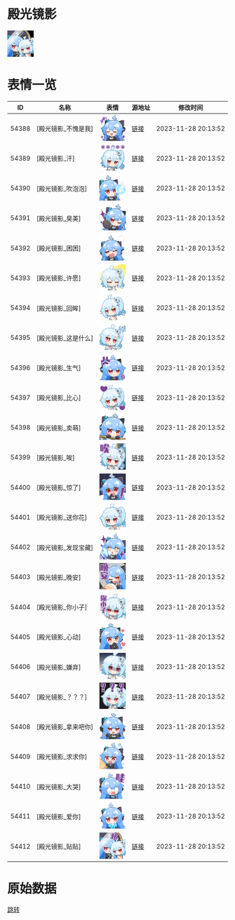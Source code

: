 # 殿光镜影

<img src="./cover.png" height="60" alt="cover" />

# 表情一览

|ID|名称|表情|源地址|修改时间|
|----|----|----|----|----|
|54388|[殿光镜影_不愧是我]|<img src="./pic/054388_%5B殿光镜影_不愧是我%5D.png" height="60" alt="不愧是我"/>|[链接](https://i0.hdslb.com/bfs/emote/720f46ac01fb0228e1c21caaa5650f1a55e3024f.png)|2023-11-28 20:13:52|
|54389|[殿光镜影_汗]|<img src="./pic/054389_%5B殿光镜影_汗%5D.png" height="60" alt="汗"/>|[链接](https://i0.hdslb.com/bfs/emote/92e79b9dc14d0afd0d6a491f12fef5d755af18d0.png)|2023-11-28 20:13:52|
|54390|[殿光镜影_吹泡泡]|<img src="./pic/054390_%5B殿光镜影_吹泡泡%5D.png" height="60" alt="吹泡泡"/>|[链接](https://i0.hdslb.com/bfs/emote/6a55d15f5e0901251deb385ac79d71033613205c.png)|2023-11-28 20:13:52|
|54391|[殿光镜影_臭美]|<img src="./pic/054391_%5B殿光镜影_臭美%5D.png" height="60" alt="臭美"/>|[链接](https://i0.hdslb.com/bfs/emote/b3bd9519d9c40bf13c72f1484f72b556e8fa3f77.png)|2023-11-28 20:13:52|
|54392|[殿光镜影_困困]|<img src="./pic/054392_%5B殿光镜影_困困%5D.png" height="60" alt="困困"/>|[链接](https://i0.hdslb.com/bfs/emote/447f4bde7bcc880f0f1177eef54db6914ef34a55.png)|2023-11-28 20:13:52|
|54393|[殿光镜影_许愿]|<img src="./pic/054393_%5B殿光镜影_许愿%5D.png" height="60" alt="许愿"/>|[链接](https://i0.hdslb.com/bfs/emote/71a4d5e07135f9563d64ba802af09cb7c13dc444.png)|2023-11-28 20:13:52|
|54394|[殿光镜影_回眸]|<img src="./pic/054394_%5B殿光镜影_回眸%5D.png" height="60" alt="回眸"/>|[链接](https://i0.hdslb.com/bfs/emote/d89054730ecc6c84996bd232aa4460c70ecf9696.png)|2023-11-28 20:13:52|
|54395|[殿光镜影_这是什么]|<img src="./pic/054395_%5B殿光镜影_这是什么%5D.png" height="60" alt="这是什么"/>|[链接](https://i0.hdslb.com/bfs/emote/8b68d7bc8407423af489e8fc2e9f8fb3809b1c79.png)|2023-11-28 20:13:52|
|54396|[殿光镜影_生气]|<img src="./pic/054396_%5B殿光镜影_生气%5D.png" height="60" alt="生气"/>|[链接](https://i0.hdslb.com/bfs/emote/1ed09dc7a73ee451f0d5ace5381f88d4523db254.png)|2023-11-28 20:13:52|
|54397|[殿光镜影_比心]|<img src="./pic/054397_%5B殿光镜影_比心%5D.png" height="60" alt="比心"/>|[链接](https://i0.hdslb.com/bfs/emote/c09fea4191bfa992f4924f2835fffffbe5d07ce2.png)|2023-11-28 20:13:52|
|54398|[殿光镜影_卖萌]|<img src="./pic/054398_%5B殿光镜影_卖萌%5D.png" height="60" alt="卖萌"/>|[链接](https://i0.hdslb.com/bfs/emote/3430b57f249a8567047588509e2b1908463b2170.png)|2023-11-28 20:13:52|
|54399|[殿光镜影_唉]|<img src="./pic/054399_%5B殿光镜影_唉%5D.png" height="60" alt="唉"/>|[链接](https://i0.hdslb.com/bfs/emote/965c7469f953155c6978c524788305987b5a6f6c.png)|2023-11-28 20:13:52|
|54400|[殿光镜影_惊了]|<img src="./pic/054400_%5B殿光镜影_惊了%5D.png" height="60" alt="惊了"/>|[链接](https://i0.hdslb.com/bfs/emote/3d49640e5541bd2c3f2fef3c786aff5e69ee314d.png)|2023-11-28 20:13:52|
|54401|[殿光镜影_送你花]|<img src="./pic/054401_%5B殿光镜影_送你花%5D.png" height="60" alt="送你花"/>|[链接](https://i0.hdslb.com/bfs/emote/425e4db0cc1f6404d90e6d326d2cd9aec8d2bf02.png)|2023-11-28 20:13:52|
|54402|[殿光镜影_发现宝藏]|<img src="./pic/054402_%5B殿光镜影_发现宝藏%5D.png" height="60" alt="发现宝藏"/>|[链接](https://i0.hdslb.com/bfs/emote/393ea2661cb05f5d4ff21d39b46462dc054363f6.png)|2023-11-28 20:13:52|
|54403|[殿光镜影_晚安]|<img src="./pic/054403_%5B殿光镜影_晚安%5D.png" height="60" alt="晚安"/>|[链接](https://i0.hdslb.com/bfs/emote/2bb73351cc6f8a11b6aab42d802d78277c207842.png)|2023-11-28 20:13:52|
|54404|[殿光镜影_你小子]|<img src="./pic/054404_%5B殿光镜影_你小子%5D.png" height="60" alt="你小子"/>|[链接](https://i0.hdslb.com/bfs/emote/bf2be1efdebe6bf475644464dda381f63f157e7b.png)|2023-11-28 20:13:52|
|54405|[殿光镜影_心动]|<img src="./pic/054405_%5B殿光镜影_心动%5D.png" height="60" alt="心动"/>|[链接](https://i0.hdslb.com/bfs/emote/6335aa33753f7b33db755177896b3520ca8fa3c7.png)|2023-11-28 20:13:52|
|54406|[殿光镜影_嫌弃]|<img src="./pic/054406_%5B殿光镜影_嫌弃%5D.png" height="60" alt="嫌弃"/>|[链接](https://i0.hdslb.com/bfs/emote/e60e23697f5d3ad97700539c6eab42b984230519.png)|2023-11-28 20:13:52|
|54407|[殿光镜影_？？？]|<img src="./pic/054407_%5B殿光镜影_？？？%5D.png" height="60" alt="？？？"/>|[链接](https://i0.hdslb.com/bfs/emote/00642212084bec88d9bada675ab3dca4876ab039.png)|2023-11-28 20:13:52|
|54408|[殿光镜影_拿来吧你]|<img src="./pic/054408_%5B殿光镜影_拿来吧你%5D.png" height="60" alt="拿来吧你"/>|[链接](https://i0.hdslb.com/bfs/emote/d27befd4196766248809b6a2f90c739836988333.png)|2023-11-28 20:13:52|
|54409|[殿光镜影_求求你]|<img src="./pic/054409_%5B殿光镜影_求求你%5D.png" height="60" alt="求求你"/>|[链接](https://i0.hdslb.com/bfs/emote/f1cb12a71ae1aa2dfd79db62632b0d799e5bd8d2.png)|2023-11-28 20:13:52|
|54410|[殿光镜影_大哭]|<img src="./pic/054410_%5B殿光镜影_大哭%5D.png" height="60" alt="大哭"/>|[链接](https://i0.hdslb.com/bfs/emote/56851bbef13b0e2dadb4ec52951ea88fba81e7f6.png)|2023-11-28 20:13:52|
|54411|[殿光镜影_爱你]|<img src="./pic/054411_%5B殿光镜影_爱你%5D.png" height="60" alt="爱你"/>|[链接](https://i0.hdslb.com/bfs/emote/758a5ca1e46ebe68113a81d9b0dc033d89b3c07b.png)|2023-11-28 20:13:52|
|54412|[殿光镜影_贴贴]|<img src="./pic/054412_%5B殿光镜影_贴贴%5D.png" height="60" alt="贴贴"/>|[链接](https://i0.hdslb.com/bfs/emote/03a818fec05ee739ab0fddf08d1c4c3df1da4a7a.png)|2023-11-28 20:13:52|

# 原始数据

[跳转](./raw.json)

